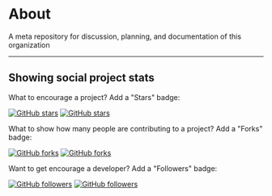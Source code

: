 # About
A meta repository for discussion, planning, and documentation of this organization



------

## Showing social project stats

What to encourage a project? Add a "Stars" badge:

[![GitHub stars](https://img.shields.io/github/stars/RichardLitt/endangered-languages.svg)](http://github.com/RichardLitt/endangered-languages)
[![GitHub stars](https://img.shields.io/github/stars/RichardLitt/endangered-languages.svg?style=social)](http://github.com/RichardLitt/endangered-languages)

What to show how many people are contributing to a project? Add a "Forks" badge:

[![GitHub forks](https://img.shields.io/github/forks/RichardLitt/endangered-languages.svg)](http://github.com/RichardLitt/endangered-languages/fork)
[![GitHub forks](https://img.shields.io/github/forks/RichardLitt/endangered-languages.svg?style=social)](http://github.com/RichardLitt/endangered-languages/fork)


Want to get encourage a developer? Add a "Followers" badge: 


[![GitHub followers](https://img.shields.io/github/followers/RichardLitt.svg)](http://github.com/RichardLitt/followers)
[![GitHub followers](https://img.shields.io/github/followers/RichardLitt.svg?style=social)](http://github.com/RichardLitt/followers)

